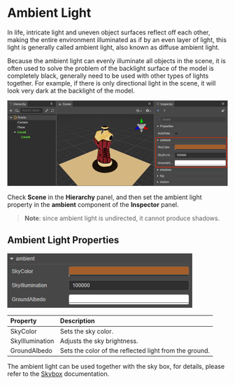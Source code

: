 # Ambient Light

In life, intricate light and uneven object surfaces reflect off each other, making the entire environment illuminated as if by an even layer of light, this light is generally called ambient light, also known as diffuse ambient light.

Because the ambient light can evenly illuminate all objects in the scene, it is often used to solve the problem of the backlight surface of the model is completely black, generally need to be used with other types of lights together. For example, if there is only directional light in the scene, it will look very dark at the backlight of the model.

![ambient](ambient/ambient.png)

Check **Scene** in the **Hierarchy** panel, and then set the ambient light property in the **ambient** component of the **Inspector** panel.

> **Note**: since ambient light is undirected, it cannot produce shadows.

## Ambient Light Properties

![ambient panel](ambient/ambient-prop.png)

| Property | Description |
| :--- | :--- |
| SkyColor | Sets the sky color. |
| SkyIllumination | Adjusts the sky brightness. |
| GroundAlbedo | Sets the color of the reflected light from the ground. |

The ambient light can be used together with the sky box, for details, please refer to the [Skybox](../../skybox.md) documentation.
